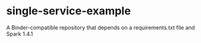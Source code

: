 # single-service-example
A Binder-compatible repository that depends on a requirements.txt file and Spark 1.4.1
